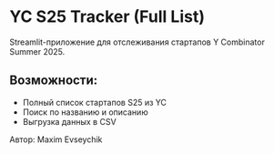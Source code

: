 
# YC S25 Tracker (Full List)

Streamlit-приложение для отслеживания стартапов Y Combinator Summer 2025.

## Возможности:
- Полный список стартапов S25 из YC
- Поиск по названию и описанию
- Выгрузка данных в CSV

Автор: Maxim Evseychik

